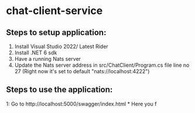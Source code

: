 # chat-client-service

## Steps to setup application:
1. Install Visual Studio 2022/ Latest Rider
2. Install .NET 6 sdk
3. Have a running Nats server
4. Update the Nats server address in src/ChatClient/Program.cs file line no 27 (Right now it's set to default "nats://localhost:4222")

## Steps to use the application:
1: Go to http://localhost:5000/swagger/index.html
		* Here you f